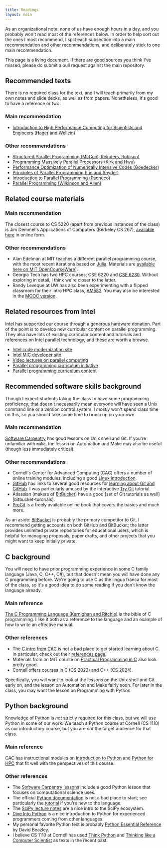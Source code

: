 ```yaml
---
title: Readings
layout: main
---
```


As an organizational note: none of us have enough hours in a day,
and you probably won't read most of the references below.  In order
to help sort out the ones I most recommend, I split each subsection
into a main recommendation and other recommendations, and deliberately
stick to one main recommendation.

This page is a living document.  If there are good sources you think
I've missed, please do submit a pull request against the main
repository.

## Recommended texts

There is no required class for the text, and I will teach primarily
from my own notes and slide decks, as well as from papers.
Nonetheless, it's good to have a reference or two.

### Main recommendation

- [Introduction to High Performance Computing for Scientists and Engineers (Hager and Wellein)][hager-book]

[hager-book]: http://www.amazon.com/Introduction-Performance-Computing-Scientists-Computational/dp/143981192X

### Other recommendations

- [Structured Parallel Programming (McCool, Reinders, Robison)][mccool-book]
- [Programming Massively Parallel Processors (Kirk and Hwu)][kirk-book]
- [Performance Optimization of Numerically Intensive Codes (Goedecker)][goedecker-book]
- [Principles of Parallel Programming (Lin and Snyder)][lin-book]
- [Introduction to Parallel Programming (Pacheco)][pacheco-book]
- [Parallel Programming (Wilkinson and Allen)][wilkinson-book]

[mccool-book]: http://www.amazon.com/Structured-Parallel-Programming-Efficient-Computation/dp/0124159931
[kirk-book]: http://www.amazon.com/Programming-Massively-Parallel-Processors-Second/dp/0124159923/
[goedecker-book]: http://epubs.siam.org/doi/book/10.1137/1.9780898718218
[lin-book]: http://www.amazon.com/Principles-Parallel-Programming-Calvin-Lin/dp/0321487907
[pacheco-book]: http://www.amazon.com/Introduction-Parallel-Programming-Peter-Pacheco/dp/0123742609
[wilkinson-book]: http://www.amazon.com/Parallel-Programming-Techniques-Applications-Workstations/dp/0131405632

## Related course materials

### Main recommendation

The closest course to CS 5220 (apart from previous instances of the
class) is Jim Demmel's Applications of Computers (Berkeley
CS 267), [available here][cs267] in online form.

[cs267]: https://cvw.cac.cornell.edu/APC/

### Other recommendations

- Alan Edelman at MIT teaches a different parallel programming course,
  with the most recent iterations based on [Julia][julia].  Materials
  are [available here on MIT OpenCourseWare][mit-ocw-julia]].
- Georgia Tech has two HPC courses; CSE 6220 and [CSE 6230][cse6230].
  Without exploring in detail, I think we're closer to the latter.
- Randy Leveque at UW has also been experimenting with a flipped
  classroom for their intro HPC class, [AM583][am583].  You may also
  be interested in the [MOOC version][am583-mooc].

[julia]: http://julialang.org/
[mit-ocw-julia]: http://ocw.mit.edu/courses/mathematics/18-337j-parallel-computing-fall-2011/
[cse6230]: http://vuduc.org/cse6230/
[am583]: http://faculty.washington.edu/rjl/classes/am583s2014/
[am583-mooc]: https://www.coursera.org/course/scicomp

## Related resources from Intel

Intel has supported our course through a generous hardware donation.
Part of the point is to develop new curricular content on parallel
programming.  They also have lots of existing curricular content and
tutorials and references on Intel parallel technology, and these
are worth a browse.

- [Intel code modernization site][modern-code]
- [Intel MIC developer site][mic-developer]
- [Video lectures on parallel computing][intel-university]
- [Parallel programming curriculum initiative][pp-initiative]
- [Parallel programming curriculum content][pp-curricula]

[modern-code]: https://software.intel.com/en-us/modern-code
[mic-developer]: https://software.intel.com/en-us/mic-developer
[pp-initiative]: https://www-ssl.intel.com/content/www/us/en/education/university/parallel-programming-initiative.html
[pp-curricula]: http://www.intel.com/content/www/us/en/education/university/parallel-programming-initiative/curricula.html
[intel-university]: http://university.intel.com/

## Recommended software skills background

Though I expect students taking the class to have some programming
proficiency, that doesn't necessarily mean everyone will have seen
a Unix command line or a version control system.  I *mostly* won't
spend class time on this, so you should take some time to brush up
on your own.

### Main recommendation

[Software Carpentry][sw-carpentry] has good lessons on Unix shell
and Git.  If you're unfamiliar with `make`, the lesson on Automation
and Make may also be useful (though less immediately critical).

[sw-carpentry]: http://software-carpentry.org/lessons.html

### Other recommendations

- Cornell's Center for Advanced Computing (CAC) offers a number
  of online training modules, including a good
  [Linux introduction][cac-linux].
- [GitHub][github] has links to several good resources for
  [learning about Git and GitHub][github-learning].
  I was particularly amused by the interactive [Try Git][try-git]
  tutorial.
- Atlassian (makers of [BitBucket][bitbucket]) have a good
  [set of Git tutorials as well][bitbucket-turorials].
- [ProGit][progit] is a freely available online book that
  covers the basics and much more.

As an aside: [BitBucket][bitbucket] is probably the primary competitor to Git.
I recommend getting accounts on both GitHub and BitBucket;
the latter provides unlimited private repositories for educational
users, which is helpful for managing proposals, paper drafts, and
other projects that you might want to keep initially private.

[cac-linux]: https://cvw.cac.cornell.edu/Linux/
[github]: http://www.github.com/
[github-learning]: https://help.github.com/articles/good-resources-for-learning-git-and-github/
[try-git]: http://try.github.com/
[bitbucket]: http://bitbucket.org/
[bitbucket-tutorial]: https://www.atlassian.com/git/tutorials
[progit]: http://git-scm.com/doc

## C background

You *will* need to have prior programming experience in some C family
language (Java, C, C++, C#), but that doesn't mean you will have done
any C programming before.  We're going to use C as the lingua franca
for most of the class, so it's a good idea to do some reading if you
don't know the language already.

### Main reference

[The C Programming Language (Kernighan and Ritchie)][kr-book]
is the bible of C programming.  I like it both as a reference to
the language and an example of how to write an effective manual.

### Other references

- The [C intro from CAC][c-cac] is not a bad place to get started
  learning about C.  In particular, check out their
  [references page][cref-cac].
- Materials from an MIT course on [Practical Programming in C][mit-ocw-c]
  also look pretty good.
- Cornell offers courses in C (CS 2022) and C++ (CS 2024).

[kr-book]: https://www.amazon.com/exec/obidos/ASIN/0131103628/
[c-cac]: https://cvw.cac.cornell.edu/CIntro/
[cref-cac]: https://cvw.cac.cornell.edu/main/reference
[mit-ocw-c]: http://ocw.mit.edu/courses/electrical-engineering-and-computer-science/6-087-practical-programming-in-c-january-iap-2010/lecture-notes/

Specifically, you will want to look at the lessons on the Unix shell
and Git early on, and the lesson on Automation and Make fairly soon.
For later in the class, you may want the lesson on Programming with
Python.

## Python background

Knowledge of Python is *not* strictly required for this class, but we
will use Python in some of our work.  We teach a Python course at
Cornell (CS 1110) as our introductory course, but you are *not* the
target audience for that class.

### Main reference

CAC has instructional modules on [Introduction to Python][cac-pyintro]
and [Python for HPC][cac-pyhpc] that fit well with the perspectives of
this course.

### Other references

- The [Software Carpentry lessons][sw-carpentry] include a good Python
  lesson that focuses on computational science uses.
- The official [Python documentation][pydocs] is not a bad place to
  start; see particularly the [tutorial][pytutorial] if you're new to
  the language.
- The [SciPy lecture notes][scipy-lectures] are a nice intro
  to the SciPy ecosystem.
- [Dive Into Python][divepy] is a nice introduction to Python for
  experienced programmers coming from other languages.
- My personal favorite Python text is probably
  [Python Essential Reference][beazley]
  by David Beazley.
- I believe CS 1110 at Cornell has used [Think Python][thinkpy]
  and [Thinking like a Computer Scientist][thinkcs] as texts
  in the recent past.

[cac-pyintro]: https://cvw.cac.cornell.edu/pythonintro/
[cac-pyhpc]: https://cvw.cac.cornell.edu/python/
[pydocs]: https://docs.python.org/3/
[pytutorial]: https://docs.python.org/3/tutorial/index.html
[scipy-lectures]: http://scipy-lectures.github.io/index.html
[thinkpy]: http://www.greenteapress.com/thinkpython/html
[thinkcs]: http://www.openbookproject.net/thinkcs/python/english3e
[divepy]: http://www.diveintopython.net/index.html
[beazley]: http://www.amazon.com/Python-Essential-Reference-4th-Edition/dp/0672329786

